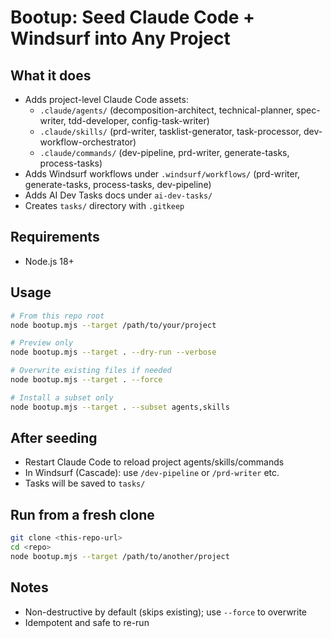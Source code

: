 # Bootup: Seed Claude Code + Windsurf into Any Project

## What it does
- Adds project-level Claude Code assets:
  - `.claude/agents/` (decomposition-architect, technical-planner, spec-writer, tdd-developer, config-task-writer)
  - `.claude/skills/` (prd-writer, tasklist-generator, task-processor, dev-workflow-orchestrator)
  - `.claude/commands/` (dev-pipeline, prd-writer, generate-tasks, process-tasks)
- Adds Windsurf workflows under `.windsurf/workflows/` (prd-writer, generate-tasks, process-tasks, dev-pipeline)
- Adds AI Dev Tasks docs under `ai-dev-tasks/`
- Creates `tasks/` directory with `.gitkeep`

## Requirements
- Node.js 18+

## Usage
```bash
# From this repo root
node bootup.mjs --target /path/to/your/project

# Preview only
node bootup.mjs --target . --dry-run --verbose

# Overwrite existing files if needed
node bootup.mjs --target . --force

# Install a subset only
node bootup.mjs --target . --subset agents,skills
```

## After seeding
- Restart Claude Code to reload project agents/skills/commands
- In Windsurf (Cascade): use `/dev-pipeline` or `/prd-writer` etc.
- Tasks will be saved to `tasks/`

## Run from a fresh clone
```bash
git clone <this-repo-url>
cd <repo>
node bootup.mjs --target /path/to/another/project
```

## Notes
- Non-destructive by default (skips existing); use `--force` to overwrite
- Idempotent and safe to re-run
